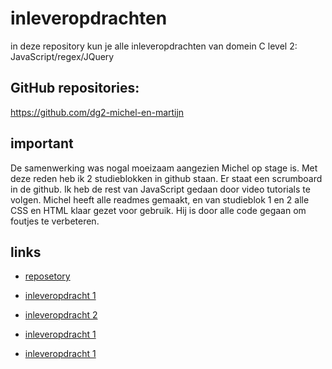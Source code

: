 # inleveropdrachten
in deze repository kun je alle inleveropdrachten van domein C level 2: JavaScript/regex/JQuery

## GitHub repositories:
https://github.com/dg2-michel-en-martijn 

## important
De samenwerking was nogal moeizaam aangezien Michel op stage is.
Met deze reden heb ik 2 studieblokken in github staan. Er staat een scrumboard in de github.
Ik heb de rest van JavaScript gedaan door video tutorials te volgen. Michel heeft alle readmes gemaakt, en van studieblok 1 en 2 alle CSS en HTML klaar gezet voor gebruik. Hij is door alle code gegaan om foutjes te verbeteren.

## links
* [reposetory](https://github.com/dg2-michel-en-martijn/inleveropdrachten)

* [inleveropdracht 1](https://dg2-michel-en-martijn.github.io/inleveropdrachten/Tic%20tac%20toe/)
* [inleveropdracht 2](https://dg2-michel-en-martijn.github.io/inleveropdrachten/dot%20game/)
* [inleveropdracht 1](https://dg2-michel-en-martijn.github.io/inleveropdrachten/name%20list/)
* [inleveropdracht 1](https://dg2-michel-en-martijn.github.io/inleveropdrachten/Invul%20formulier/)
